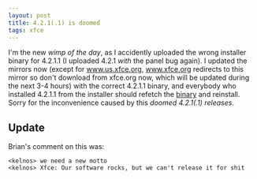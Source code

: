 ```yaml
---
layout: post
title: 4.2.1(.1) is doomed
tags: xfce
---
```


I'm the new _wimp of the day_, as I accidently uploaded the wrong installer binary for 4.2.1.1 (I uploaded 4.2.1 _with_ the panel bug again). I updated the mirrors now (except for www.us.xfce.org, www.xfce.org redirects to this mirror so don't download from xfce.org now, which will be updated during the next 3-4 hours) with the correct 4.2.1.1 binary, and everybody who installed 4.2.1.1 from the installer should refetch the <a href="http://os-cillation.de/download.php?file=xfce4-4.2.1.1-installer.bin">binary</a> and reinstall. Sorry for the inconvenience caused by this _doomed 4.2.1(.1) releases_.

## Update

Brian's comment on this was:

    <kelnos> we need a new motto
    <kelnos> Xfce: Our software rocks, but we can't release it for shit
